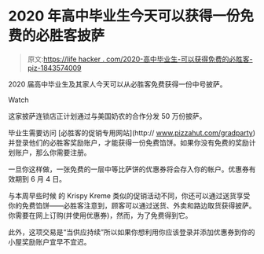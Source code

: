 # 2020 年高中毕业生今天可以获得一份免费的必胜客披萨

> 原文:[https://life hacker . com/2020-高中毕业生-可以获得免费的必胜客-piz-1843574009](https://lifehacker.com/2020-high-school-graduates-can-get-a-free-pizza-hut-piz-1843574009)

2020 届高中毕业生及其家人今天可以从必胜客免费获得一份中号披萨。

Watch

这家披萨连锁店正计划通过与美国奶农的合作分发 50 万份披萨。

毕业生需要访问 [必胜客的促销专用网站](http:// www.pizzahut.com/gradparty) 并登录他们的必胜客奖励账户，才能获得一份免费馅饼。如果你没有免费的奖励计划账户，那么你需要注册。

一旦你这样做，一张免费的一层中等比萨饼的优惠券将会存入你的帐户。优惠券有效期到 6 月 4 日。

与本周早些时候 的 Krispy Kreme 类似的促销活动不同，你还可以通过送货享受你的免费馅饼——必胜客注意到，顾客可以通过送货、外卖和路边取货获得披萨。你需要在网上订购(并使用优惠券)，然而，为了免费得到它。

此外，这项交易是“当供应持续”所以如果你想利用你应该登录并添加优惠券到你的小屋奖励账户宜早不宜迟。